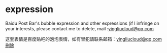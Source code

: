 # expression
Baidu Post Bar's bubble expression and other expressions (if I infringe on your interests, please contact me to delete, mail :yingliucloud@qq.com

这套表情是百度贴吧的泡泡表情，如有冒犯请联系邮箱：yingliucloud@qq.com删除
